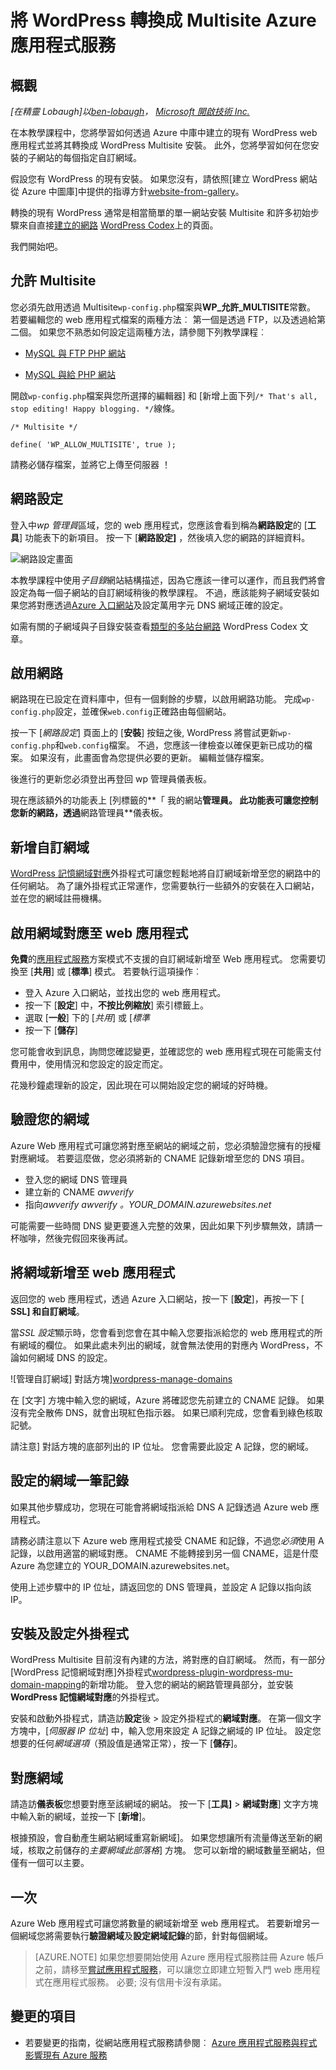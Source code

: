 <properties 
    pageTitle="將 WordPress 轉換成 Multisite Azure 應用程式服務" 
    description="瞭解如何採取透過 Azure 中庫中建立的現有 WordPress web 應用程式，並將它轉換成 WordPress Multisite" 
    services="app-service\web" 
    documentationCenter="php" 
    authors="rmcmurray" 
    manager="wpickett" 
    editor=""/>

<tags 
    ms.service="app-service-web" 
    ms.workload="web" 
    ms.tgt_pltfrm="na" 
    ms.devlang="PHP" 
    ms.topic="article" 
    ms.date="08/11/2016" 
    ms.author="robmcm"/>



# <a name="convert-wordpress-to-multisite-in-azure-app-service"></a>將 WordPress 轉換成 Multisite Azure 應用程式服務

## <a name="overview"></a>概觀

*[在精靈 Lobaugh]以[ben-lobaugh]， [Microsoft 開啟技術 Inc.][ms-open-tech]*

在本教學課程中，您將學習如何透過 Azure 中庫中建立的現有 WordPress web 應用程式並將其轉換成 WordPress Multisite 安裝。 此外，您將學習如何在您安裝的子網站的每個指定自訂網域。

假設您有 WordPress 的現有安裝。 如果您沒有，請依照[建立 WordPress 網站從 Azure 中圖庫]中提供的指導方針[website-from-gallery]。

轉換的現有 WordPress 通常是相當簡單的單一網站安裝 Multisite 和許多初始步驟來自直接[建立的網路][ wordpress-codex-create-a-network] [WordPress Codex](http://codex.wordpress.org)上的頁面。

我們開始吧。

## <a name="allow-multisite"></a>允許 Multisite

您必須先啟用透過 Multisite`wp-config.php`檔案與**WP\_允許\_MULTISITE**常數。 若要編輯您的 web 應用程式檔案的兩種方法︰ 第一個是透過 FTP，以及透過給第二個。 如果您不熟悉如何設定這兩種方法，請參閱下列教學課程︰

* [MySQL 與 FTP PHP 網站][website-w-mysql-and-ftp-ftp-setup]

* [MySQL 與給 PHP 網站][website-w-mysql-and-git-git-setup]

開啟`wp-config.php`檔案與您所選擇的編輯器] 和 [新增上面下列`/* That's all, stop editing! Happy blogging. */`線條。

    /* Multisite */

    define( 'WP_ALLOW_MULTISITE', true );

請務必儲存檔案，並將它上傳至伺服器 ！

## <a name="network-setup"></a>網路設定

登入中*wp 管理員*區域，您的 web 應用程式，您應該會看到稱為**網路設定**的 [**工具**] 功能表下的新項目。 按一下 [**網路設定]** ，然後填入您的網路的詳細資料。

![網路設定畫面][wordpress-network-setup]

本教學課程中使用*子目錄*網站結構描述，因為它應該一律可以運作，而且我們將會設定為每一個子網站的自訂網域稍後的教學課程。 不過，應該能夠子網域安裝如果您將對應透過[Azure 入口網站](https://portal.azure.com)及設定萬用字元 DNS 網域正確的設定。

如需有關的子網域與子目錄安裝查看[類型的多站台網路][ wordpress-codex-types-of-networks] WordPress Codex 文章。

## <a name="enable-the-network"></a>啟用網路

網路現在已設定在資料庫中，但有一個剩餘的步驟，以啟用網路功能。 完成`wp-config.php`設定，並確保`web.config`正確路由每個網站。


按一下 [*網路設定*] 頁面上的 [**安裝**] 按鈕之後, WordPress 將嘗試更新`wp-config.php`和`web.config`檔案。 不過，您應該一律檢查以確保更新已成功的檔案。 如果沒有，此畫面會為您提供必要的更新。 編輯並儲存檔案。


後進行的更新您必須登出再登回 wp 管理員儀表板。

現在應該額外的功能表上 [列標籤的**「 我的網站**管理員。 此功能表可讓您控制您新的網路，透過**網路管理員**儀表板。

## <a name="adding-custom-domains"></a>新增自訂網域

[WordPress 記憶網域對應][wordpress-plugin-wordpress-mu-domain-mapping]外掛程式可讓您輕鬆地將自訂網域新增至您的網路中的任何網站。 為了讓外掛程式正常運作，您需要執行一些額外的安裝在入口網站，並在您的網域註冊機構。

## <a name="enable-domain-mapping-to-the-web-app"></a>啟用網域對應至 web 應用程式

**免費**的[應用程式服務](http://go.microsoft.com/fwlink/?LinkId=529714)方案模式不支援的自訂網域新增至 Web 應用程式。 您需要切換至 [**共用**] 或 [**標準**] 模式。 若要執行這項操作︰

* 登入 Azure 入口網站，並找出您的 web 應用程式。 
* 按一下 [**設定**] 中，**不按比例縮放**] 索引標籤上。
* 選取 [**一般**] 下的 [*共用*] 或 [*標準*
* 按一下 [**儲存**]

您可能會收到訊息，詢問您確認變更，並確認您的 web 應用程式現在可能需支付費用中，使用情況和您設定的設定而定。

花幾秒鐘處理新的設定，因此現在可以開始設定您的網域的好時機。

## <a name="verify-your-domain"></a>驗證您的網域

Azure Web 應用程式可讓您將對應至網站的網域之前，您必須驗證您擁有的授權對應網域。 若要這麼做，您必須將新的 CNAME 記錄新增至您的 DNS 項目。

* 登入您的網域 DNS 管理員
* 建立新的 CNAME *awverify*
* 指向*awverify *awverify* 。YOUR_DOMAIN.azurewebsites.net*

可能需要一些時間 DNS 變更要進入完整的效果，因此如果下列步驟無效，請請一杯咖啡，然後完假回來後再試。

## <a name="add-the-domain-to-the-web-app"></a>將網域新增至 web 應用程式

返回您的 web 應用程式，透過 Azure 入口網站，按一下 [**設定**]，再按一下 [ **SSL] 和自訂網域**。

當*SSL 設定*顯示時，您會看到您會在其中輸入您要指派給您的 web 應用程式的所有網域的欄位。 如果此處未列出的網域，就會無法使用的對應內 WordPress，不論如何網域 DNS 的設定。

![管理自訂網域] 對話方塊][wordpress-manage-domains]

在 [文字] 方塊中輸入您的網域，Azure 將確認您先前建立的 CNAME 記錄。 如果沒有完全散佈 DNS，就會出現紅色指示器。 如果已順利完成，您會看到綠色核取記號。 

請注意] 對話方塊的底部列出的 IP 位址。 您會需要此設定 A 記錄，您的網域。

## <a name="setup-the-domain-a-record"></a>設定的網域一筆記錄

如果其他步驟成功，您現在可能會將網域指派給 DNS A 記錄透過 Azure web 應用程式。 

請務必請注意以下 Azure web 應用程式接受 CNAME 和記錄，不過您*必須*使用 A 記錄，以啟用適當的網域對應。 CNAME 不能轉接到另一個 CNAME，這是什麼 Azure 為您建立的 YOUR_DOMAIN.azurewebsites.net。

使用上述步驟中的 IP 位址，請返回您的 DNS 管理員，並設定 A 記錄以指向該 IP。


## <a name="install-and-setup-the-plugin"></a>安裝及設定外掛程式

WordPress Multisite 目前沒有內建的方法，將對應的自訂網域。 然而，有一部分[WordPress 記憶網域對應]外掛程式[wordpress-plugin-wordpress-mu-domain-mapping]的新增功能。 登入您的網站的網路管理員部分，並安裝**WordPress 記憶網域對應**的外掛程式。

安裝和啟動外掛程式，請造訪**設定**後 > 設定外掛程式的**網域對應**。 在第一個文字方塊中，[*伺服器 IP 位址*] 中，輸入您用來設定 A 記錄之網域的 IP 位址。 設定您想要的任何*網域選項*（預設值是通常正常），按一下 [**儲存**]。

## <a name="map-the-domain"></a>對應網域

請造訪**儀表板**您想要對應至該網域的網站。 按一下 [**工具]** > **網域對應**] 文字方塊中輸入新的網域，並按一下 [**新增**]。

根據預設，會自動產生網站網域重寫新網域]。 如果您想讓所有流量傳送至新的網域，核取之前儲存的*主要網域此部落格*] 方塊。 您可以新增的網域數量至網站，但僅有一個可以主要。

## <a name="do-it-again"></a>一次

Azure Web 應用程式可讓您將數量的網域新增至 web 應用程式。 若要新增另一個網域您將需要執行**驗證網域**及**設定網域記錄**的節，針對每個網域。  

>[AZURE.NOTE] 如果您想要開始使用 Azure 應用程式服務註冊 Azure 帳戶之前，請移至[嘗試應用程式服務](http://go.microsoft.com/fwlink/?LinkId=523751)，可以讓您立即建立短暫入門 web 應用程式在應用程式服務。 必要; 沒有信用卡沒有承諾。

## <a name="whats-changed"></a>變更的項目
* 若要變更的指南，從網站應用程式服務請參閱︰ [Azure 應用程式服務與程式影響現有 Azure 服務](http://go.microsoft.com/fwlink/?LinkId=529714)

[ben-lobaugh]: http://ben.lobaugh.net
[ms-open-tech]: http://msopentech.com
[website-from-gallery]: https://www.windowsazure.com/develop/php/tutorials/website-from-gallery/
[wordpress-codex-create-a-network]: http://codex.wordpress.org/Create_A_Network
[website-w-mysql-and-ftp-ftp-setup]: https://www.windowsazure.com/develop/php/tutorials/website-w-mysql-and-ftp/#header-0
[website-w-mysql-and-git-git-setup]: https://www.windowsazure.com/develop/php/tutorials/website-w-mysql-and-git/#header-1
[wordpress-network-setup]: ./media/web-sites-php-convert-wordpress-multisite/wordpress-network-setup.png
[wordpress-codex-types-of-networks]: http://codex.wordpress.org/Before_You_Create_A_Network#Types_of_multisite_network
[wordpress-plugin-wordpress-mu-domain-mapping]: http://wordpress.org/extend/plugins/wordpress-mu-domain-mapping/

[wordpress-manage-domains]: ./media/web-sites-php-convert-wordpress-multisite/wordpress-manage-domains.png

 
